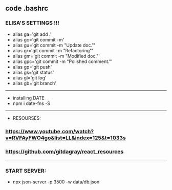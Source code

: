 ## code .bashrc
### ELISA'S SETTINGS !!!
- alias ga='git add .'
- alias gc='git commit -m'
- alias gu='git commit -m "Update doc."'
- alias gr='git commit -m "Refactoring"'
- alias gm='git commit -m "Modified doc."'
- alias gpc='git commit -m "Polished comment."'
- alias gp='git push'
- alias gs='git status'
- alias gl='git log'
- alias gb='git branch'

---
- installing DATE
- npm i date-fns -S
---
- RESOURSES:

### https://www.youtube.com/watch?v=RVFAyFWO4go&list=LL&index=125&t=1033s

### https://github.com/gitdagray/react_resources

---
### START SERVER:
- npx json-server -p 3500 -w data/db.json